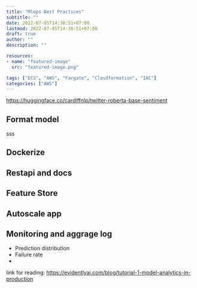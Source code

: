 ```yaml
---
title: "Mlops Best Practices"
subtitle: ""
date: 2022-07-05T14:38:51+07:00
lastmod: 2022-07-05T14:38:51+07:00
draft: true
author: ""
description: ""

resources:
- name: "featured-image"
  src: "featured-image.png"

tags: ["ECS", "AWS", "Fargate", "Cloudformation", "IAC"]
categories: ["AWS"]
---
```


<!--more-->

https://huggingface.co/cardiffnlp/twitter-roberta-base-sentiment

## Format model
sss
## Dockerize


## Restapi and docs

## Feature Store

## Autoscale app


## Monitoring and aggrage log

- Prediction distribution
- Failure rate
- 


link for reading: https://evidentlyai.com/blog/tutorial-1-model-analytics-in-production